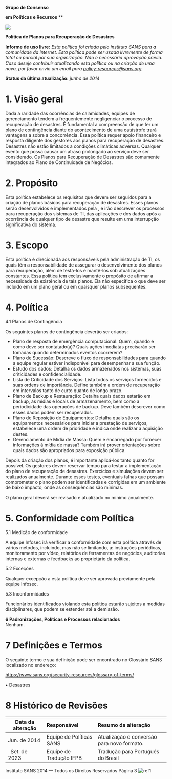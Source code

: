 ﻿


**Grupo de Consenso** 

**em Políticas e Recursos**
**

![](Aspose.Words.7425c05b-2075-47ea-aa2c-bad78bebddde.001.png) 

**Política de Planos para Recuperação de Desastres**

**Informe de uso livre:**  *Esta política foi criada pelo instituto SANS para a comunidade da internet. Esta política pode ser usada livremente de forma total ou parcial por sua organização. Não é necessária aprovação prévia. Caso deseje contribuir atualizando esta política ou na criação de uma nova, por favor envie um email para policy-resources@sans.org.* 

**Status da última atualização:** *junho de 2014* 
# **1. Visão geral** 
Dada a raridade das ocorrências de calamidades, equipes de gerenciamento tendem a frequentemente negligenciar o processo de recuperação de desastres.  É fundamental a compreensão de que ter um plano de contingência diante do acontecimento de uma catástrofe trará vantagens a <Nome da Empresa> sobre a concorrência.   Essa política requer apoio financeiro e resposta diligente dos gestores aos planos para recuperação de desastres.  Desastres não estão limitados a condições climáticas adversas. Qualquer evento que possa causar um atraso prolongado ao serviço deve ser considerado. Os Planos para Recuperação de Desastres são comumente integrados ao Plano de Continuidade de Negócios. 


# **2. Propósito** 
Esta política estabelece os requisitos que devem ser seguidos para a criação de planos básicos para recuperação de desastres. Esses planos serão desenvolvidos e implementados pela <Nome da Empresa>, e irão descrever os processos para recuperação dos sistemas de TI, das aplicações e dos dados após a ocorrência de qualquer tipo de desastre que resulte em uma interrupção significativa do sistema.  
# **3. Escopo** 
Esta política é direcionada aos responsáveis pela administração de TI, os quais têm a responsabilidade de assegurar o desenvolvimento dos planos para recuperação, além de testá-los e mantê-los sob atualizações constantes.  Essa política tem exclusivamente o propósito de afirmar a necessidade da existência de tais planos. Ela não especifica o que deve ser incluído em um plano geral ou em quaisquer planos subsequentes.  
# **4. Política** 
4\.1 Planos de Contingência 

Os seguintes planos de contingência deverão ser criados: 

- Plano de resposta de emergência computacional: Quem, quando e como deve ser contatado(a)? Quais ações imediatas precisarão ser tomadas quando determinados eventos ocorrerem? 
- Plano de Sucessão: Descreve o fluxo de responsabilidades para quando a equipe regular estiver indisponível para desempenhar a sua função. 
- Estudo dos dados: Detalha os dados armazenados nos sistemas, suas criticidades e confidencialidade. 
- Lista de Criticidade dos Serviços: Lista todos os serviços fornecidos e suas ordens de importância. Define também a ordem de recuperação em intervalos tanto de curto quanto de longo prazo. 
- Plano de Backup e Restauração: Detalha quais dados estarão em backup, as mídias e locais de armazenamento, bem como a periodicidade das operações de backup. Deve também descrever como esses dados podem ser recuperados. 
- Plano de Reposição de Equipamentos: Detalha quais são os equipamentos necessários para iniciar a prestação de serviços, estabelece uma ordem de prioridade e indica onde realizar a aquisição destes. 
- Gerenciamento de Mídia de Massa: Quem é encarregado por fornecer informações à mídia de massa? Também irá prover orientações sobre quais dados são apropriados para exposição pública. 

Depois da criação dos planos, é importante aplicá-los tanto quanto for possível. Os gestores devem reservar tempo para testar a implementação do plano de recuperação de desastres.  Exercícios e simulações devem ser realizados anualmente. Durante esses testes, eventuais falhas que possam comprometer o plano podem ser identificadas e corrigidas em um ambiente de baixo impacto, onde as consequências são mínimas. 



O plano geral deverá ser revisado e atualizado no mínimo anualmente. 


# **5. Conformidade com Política** 
5\.1 Medição de conformidade 

A equipe Infosec irá verificar a conformidade com esta política através de vários métodos, incluindo, mas não se limitando, a: instruções periódicas, monitoramento por vídeo, relatórios de ferramentas de negócios, auditorias internas e externas e feedbacks ao proprietário da política.  

5\.2 Exceções 

Qualquer excepção a esta política deve ser aprovada previamente pela equipe Infosec.  

5\.3 Inconformidades 

Funcionários identificados violando esta política estarão sujeitos a medidas disciplinares, que podem se estender até a demissão.  

**6 Padronizações, Políticas e Processos relacionados**  
Nenhum. 


# **7 Definições e Termos** 
O seguinte termo e sua definição pode ser encontrado no Glossário SANS localizado no endereço: 

https://www.sans.org/security-resources/glossary-of-terms/ 

• Desastres 
# **8 Histórico de Revisões** 

|**Data da alteração** |**Responsável** |**Resumo da alteração** |
| - | :- | :- |
|Jun. de 2014 |Equipe de Políticas SANS |Atualização e conversão para novo formato. |
|` `Set. de 2023|Equipe de Tradução IFPB|Tradução para Português do Brasil|



Instituto SANS 2014 — Todos os Direitos Reservados 	Página 3 ![ref1]

[ref1]: Aspose.Words.7425c05b-2075-47ea-aa2c-bad78bebddde.002.png
